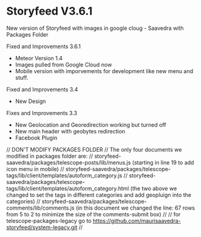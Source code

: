 # Storyfeed V3.6.1
New version of Storyfeed with images in google cloug - Saavedra with Packages Folder

Fixed and Improvements 3.6.1
- Meteor Version 1.4
- Images pulled from Google Cloud now
- Mobile version with imporvements for development like new menu and stuff.

Fixed and Improvements 3.4
- New Design

Fixes and Improvements 3.3
- New Geolocation and Georedirection working but turned off
- New main header with geobytes redirection
- Facebook Plugin


// DON'T MODIFY PACKAGES FOLDER
// The only four documents we modified in packages folder are:
// storyfeed-saavedra/packages/telescope-posts/lib/menus.js  (starting in line 19 to add icon menu in mobile)
// storyfeed-saavedra/packages/telescope-tags/lib/client/templates/autoform_category.js
// storyfeed-saavedra/packages/telescope-tags/lib/client/templates/autoform_category.html (the two above we changed to set the tags in different categories and add geopluign into the categories)
// storyfeed-saavedra/packages/telescope-comments/lib/comments.js (in this document we changed the line: 67 rows from 5 to 2 to minimize the size of the comments-submit box)
// 
// for telescope-packages-legacy go to https://github.com/maurisaavedra-storyfeed/system-legacy.git
// 

